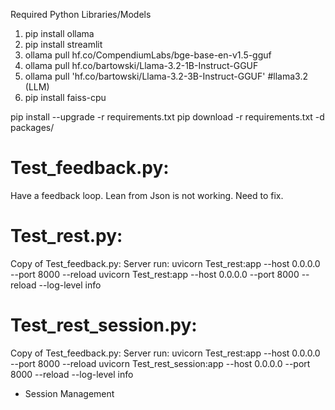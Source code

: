 Required Python Libraries/Models
1) pip install ollama
2) pip install streamlit
3) ollama pull hf.co/CompendiumLabs/bge-base-en-v1.5-gguf
4) ollama pull hf.co/bartowski/Llama-3.2-1B-Instruct-GGUF
5) ollama pull 'hf.co/bartowski/Llama-3.2-3B-Instruct-GGUF'  #llama3.2 (LLM)
5) pip install faiss-cpu


pip install --upgrade -r requirements.txt
pip download -r requirements.txt -d packages/

Test_feedback.py:
============
Have a feedback loop. Lean from Json is not working. Need to fix. 


Test_rest.py:
============
Copy of Test_feedback.py:
Server run: uvicorn Test_rest:app --host 0.0.0.0 --port 8000 --reload 
uvicorn Test_rest:app --host 0.0.0.0 --port 8000 --reload --log-level info


Test_rest_session.py:
============
Copy of Test_feedback.py:
Server run: uvicorn Test_rest:app --host 0.0.0.0 --port 8000 --reload 
uvicorn Test_rest_session:app --host 0.0.0.0 --port 8000 --reload --log-level info
+ Session Management